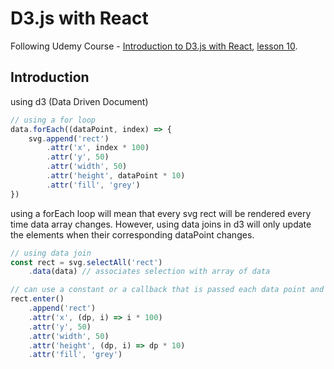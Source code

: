 # D3.js with React
Following Udemy Course - [Introduction to D3.js with React][1], [lesson 10][2].

## Introduction
using d3 (Data Driven Document)

```javascript
// using a for loop
data.forEach((dataPoint, index) => {
    svg.append('rect')
        .attr('x', index * 100)
        .attr('y', 50)
        .attr('width', 50)
        .attr('height', dataPoint * 10)
        .attr('fill', 'grey')
})
```
using a forEach loop will mean that every svg rect will be rendered every time data array changes.
However, using data joins in d3 will only update the elements when their corresponding dataPoint changes.

```javascript
// using data join
const rect = svg.selectAll('rect')
    .data(data) // associates selection with array of data

// can use a constant or a callback that is passed each data point and its index
rect.enter()        
    .append('rect')
    .attr('x', (dp, i) => i * 100)
    .attr('y', 50)
    .attr('width', 50)
    .attr('height', (dp, i) => dp * 10)
    .attr('fill', 'grey')
```
[1]: https://www.udemy.com/course/d3-react/ "Introduction to D3.js with React"
[2]: https://www.udemy.com/course/d3-react/learn/lecture/15942864#questions "Lesson 10"
